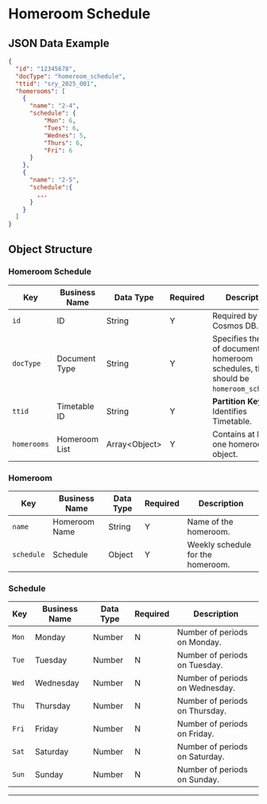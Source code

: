 # Homeroom Schedule

## JSON Data Example

```json
{
  "id": "12345678",
  "docType": "homeroom_schedule",
  "ttid": "sry_2025_001",
  "homerooms": [
    {
      "name": "2-4",
      "schedule": {
          "Mon": 6,
          "Tues": 6,
          "Wednes": 5,
          "Thurs": 6,
          "Fri": 6
      }
    },
    {
      "name": "2-5",
      "schedule":{
        ...
      }
    }
  ]
}
```

## Object Structure

### Homeroom Schedule

| Key         | Business Name | Data Type       | Required | Description                                                                                 |
| ----------- | ------------- | --------------- | -------- | ------------------------------------------------------------------------------------------- |
| `id`        | ID            | String          | Y        | Required by Cosmos DB.                                                                      |
| `docType`   | Document Type | String          | Y        | Specifies the type of document. For homeroom schedules, this should be `homeroom_schedule`. |
| `ttid`      | Timetable ID  | String          | Y        | **Partition Key**. Identifies Timetable.                                                    |
| `homerooms` | Homeroom List | Array\<Object\> | Y        | Contains at least one homeroom object.                                                      |

### Homeroom

| Key        | Business Name | Data Type | Required | Description                       |
| ---------- | ------------- | --------- | -------- | --------------------------------- |
| `name`     | Homeroom Name | String    | Y        | Name of the homeroom.             |
| `schedule` | Schedule      | Object    | Y        | Weekly schedule for the homeroom. |

### Schedule

| Key   | Business Name | Data Type | Required | Description                     |
| ----- | ------------- | --------- | -------- | ------------------------------- |
| `Mon` | Monday        | Number    | N        | Number of periods on Monday.    |
| `Tue` | Tuesday       | Number    | N        | Number of periods on Tuesday.   |
| `Wed` | Wednesday     | Number    | N        | Number of periods on Wednesday. |
| `Thu` | Thursday      | Number    | N        | Number of periods on Thursday.  |
| `Fri` | Friday        | Number    | N        | Number of periods on Friday.    |
| `Sat` | Saturday      | Number    | N        | Number of periods on Saturday.  |
| `Sun` | Sunday        | Number    | N        | Number of periods on Sunday.    |

---
